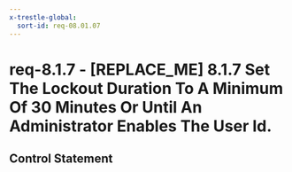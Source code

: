 ```yaml
---
x-trestle-global:
  sort-id: req-08.01.07
---
```


# req-8.1.7 - \[REPLACE_ME\] 8.1.7 Set The Lockout Duration To A Minimum Of 30 Minutes Or Until An Administrator Enables The User Id.

## Control Statement
